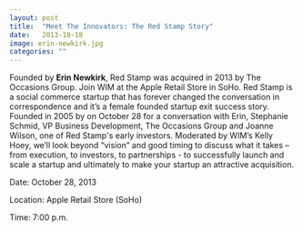 ```yaml
---
layout: post
title:  "Meet The Innovators: The Red Stamp Story"
date:   2013-10-18
image: erin-newkirk.jpg
categories: ""
---
```


Founded by **Erin Newkirk**, Red Stamp was acquired in 2013 by The Occasions Group. Join WIM at the Apple Retail Store in SoHo.  Red Stamp is a social commerce startup that has forever changed the conversation in correspondence and it’s a female founded startup exit success story. Founded in 2005 by on October 28 for a conversation with Erin, Stephanie Schmid, VP Business Development, The Occasions Group and Joanne Wilson, one of Red Stamp's early investors. Moderated by WIM’s Kelly Hoey, we’ll look beyond “vision” and good timing to discuss what it takes – from execution, to investors, to partnerships  - to successfully launch and scale a startup and ultimately to make your startup an attractive acquisition.



Date: October 28, 2013

Location: Apple Retail Store (SoHo)

Time: 7:00 p.m.